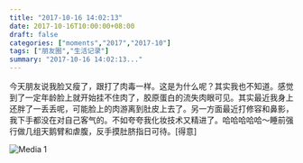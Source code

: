 ```yaml
---
title: "2017-10-16 14:02:13"
date: 2017-10-16T10:00:00+08:00
draft: false
categories: ["moments","2017","2017-10"]
tags: ["朋友圈","生活记录"]
summary: "2017-10-16 14:02:13..."
---
```


今天朋友说我脸又瘦了，跟打了肉毒一样。这是为什么呢？其实我也不知道。感觉到了一定年龄脸上就开始挂不住肉了，胶原蛋白的流失肉眼可见。其实最近我身上还胖了一丢丢呢，可能脸上的肉游离到肚皮上去了。另一方面最近打修容和鼻影，我下手都没在对自己客气的。不如夸夸我化妆技术又精进了。哈哈哈哈哈～睡前强行做几组天鹅臂和虐腹，反手摸肚脐指日可待。[得意]

![Media 1](/Moments/photos/2017-10-16/201710161402130.jpg)

